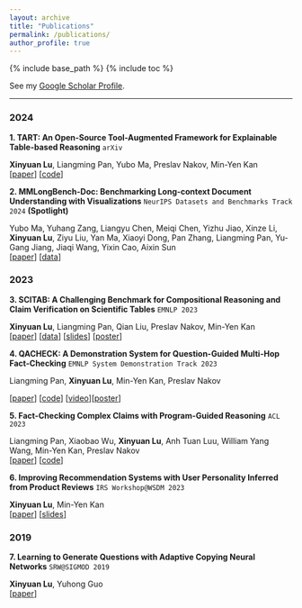 ```yaml
---
layout: archive
title: "Publications"
permalink: /publications/
author_profile: true
---
```


{% include base_path %}
{% include toc %}

See my [Google Scholar Profile](https://scholar.google.com/citations?user=-NtdX2sAAAAJ&hl=en).

---

### 2024
**1. TART: An Open-Source Tool-Augmented Framework for Explainable Table-based Reasoning** `arXiv`

**Xinyuan Lu**, Liangming Pan, Yubo Ma, Preslav Nakov, Min-Yen Kan   
[[paper](https://arxiv.org/abs/2409.11724)] [[code](https://github.com/XinyuanLu00/TART)]

**2. MMLongBench-Doc: Benchmarking Long-context Document Understanding with Visualizations** `NeurIPS Datasets and Benchmarks Track 2024` **(Spotlight)**

Yubo Ma, Yuhang Zang, Liangyu Chen, Meiqi Chen, Yizhu Jiao, Xinze Li, **Xinyuan Lu**, Ziyu Liu, Yan Ma, Xiaoyi Dong, Pan Zhang, Liangming Pan, Yu-Gang Jiang, Jiaqi Wang, Yixin Cao, Aixin Sun   
[[paper](https://arxiv.org/abs/2407.01523)] [[data](https://mayubo2333.github.io/MMLongBench-Doc/)]

### 2023
**3. SCITAB: A Challenging Benchmark for Compositional Reasoning and Claim Verification on Scientific Tables** `EMNLP 2023`

**Xinyuan Lu**, Liangming Pan, Qian Liu, Preslav Nakov, Min-Yen Kan   
[[paper](https://aclanthology.org/2023.emnlp-main.483.pdf)] [[data](https://github.com/XinyuanLu00/SciTab)] [[slides](https://drive.google.com/file/d/1B2c2UVfCPDi_bI_RhAkJp88S1mNhHnOB/view?usp=sharing)] [[poster](https://drive.google.com/file/d/1PJxwvG9ejLVgMAsyIITPearbrDiXxE5Z/view?usp=sharing)]


**4. QACHECK: A Demonstration System for Question-Guided Multi-Hop Fact-Checking** `EMNLP System Demonstration Track 2023`

Liangming Pan, **Xinyuan Lu**, Min-Yen Kan, Preslav Nakov

[[paper](https://aclanthology.org/2023.emnlp-demo.23/)] [[code](https://github.com/XinyuanLu00/QACheck)] [[video](https://www.youtube.com/watch?v=ju8kxSldM64)][[poster](https://drive.google.com/file/d/1PN7SmApapkmttMqoBW2YPuOi9IxkM4G5/view?usp=sharing)]


**5. Fact-Checking Complex Claims with Program-Guided Reasoning** `ACL 2023`    

Liangming Pan, Xiaobao Wu, **Xinyuan Lu**, Anh Tuan Luu, William Yang Wang, Min-Yen Kan, Preslav Nakov   
[[paper](https://arxiv.org/pdf/2305.12744.pdf)] [[code](https://github.com/teacherpeterpan/ProgramFC)]

   
**6. Improving Recommendation Systems with User Personality Inferred from Product Reviews**  `IRS Workshop@WSDM 2023`     

**Xinyuan Lu**, Min-Yen Kan   
[[paper](https://arxiv.org/pdf/2303.05039.pdf)] [[slides](https://speakerdeck.com/wingnus/improving-recommendation-systems-with-user-personality-inferred-from-product-reviews)]
      
### 2019
**7. Learning to Generate Questions with Adaptive Copying Neural Networks**  `SRW@SIGMOD 2019`     

**Xinyuan Lu**, Yuhong Guo   
[[paper](https://arxiv.org/abs/1909.08187)]
